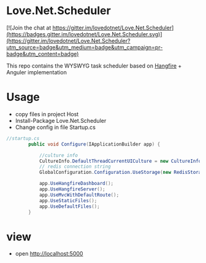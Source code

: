 # Love.Net.Scheduler

[![Join the chat at https://gitter.im/lovedotnet/Love.Net.Scheduler](https://badges.gitter.im/lovedotnet/Love.Net.Scheduler.svg)](https://gitter.im/lovedotnet/Love.Net.Scheduler?utm_source=badge&utm_medium=badge&utm_campaign=pr-badge&utm_content=badge)

This repo contains the WYSWYG task scheduler based on [Hangfire](http://hangfire.io/) + Anguler implementation

# Usage

- copy  files in project Host
- Install-Package Love.Net.Scheduler
- Change config in file Startup.cs
```csharp
//startup.cs
        public void Configure(IApplicationBuilder app) {

            //culture info
            CultureInfo.DefaultThreadCurrentUICulture = new CultureInfo("en-US");
            // redis connection string
            GlobalConfiguration.Configuration.UseStorage(new RedisStorage("127.0.0.1:6379"));

            app.UseHangfireDashboard();
            app.UseHangfireServer();
            app.UseMvcWithDefaultRoute();
            app.UseStaticFiles();
            app.UseDefaultFiles();
        }

```

# view
- open [http://localhost:5000]()
